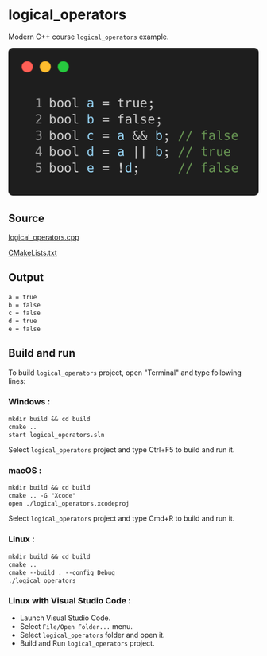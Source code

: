 # logical_operators

Modern C++ course `logical_operators` example.

![logical_operators](../../../../docs/pictures/language_basics/logical_operators.png)

## Source

[logical_operators.cpp](logical_operators.cpp)

[CMakeLists.txt](CMakeLists.txt)

## Output

```
a = true
b = false
c = false
d = true
e = false
```

## Build and run

To build `logical_operators` project, open "Terminal" and type following lines:

### Windows :

``` shell
mkdir build && cd build
cmake .. 
start logical_operators.sln
```

Select `logical_operators` project and type Ctrl+F5 to build and run it.

### macOS :

``` shell
mkdir build && cd build
cmake .. -G "Xcode"
open ./logical_operators.xcodeproj
```

Select `logical_operators` project and type Cmd+R to build and run it.

### Linux :

``` shell
mkdir build && cd build
cmake .. 
cmake --build . --config Debug
./logical_operators
```

### Linux with Visual Studio Code :

* Launch Visual Studio Code.
* Select `File/Open Folder...` menu.
* Select `logical_operators` folder and open it.
* Build and Run `logical_operators` project.
